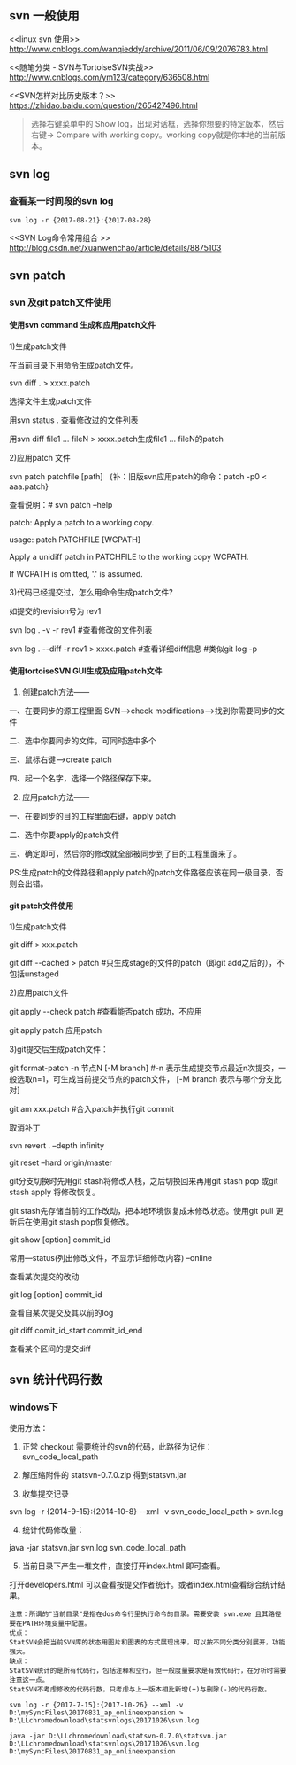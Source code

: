 

## svn 一般使用

<<linux svn 使用>>
http://www.cnblogs.com/wanqieddy/archive/2011/06/09/2076783.html

<<随笔分类 - SVN与TortoiseSVN实战>>
http://www.cnblogs.com/ym123/category/636508.html

<<SVN怎样对比历史版本？>>
https://zhidao.baidu.com/question/265427496.html
>选择右键菜单中的 Show log，出现对话框，选择你想要的特定版本，然后右键-> Compare with working copy。working copy就是你本地的当前版本。


## svn log

### 查看某一时间段的svn log
```
svn log -r {2017-08-21}:{2017-08-28}
```
<<SVN Log命令常用组合 >>
http://blog.csdn.net/xuanwenchao/article/details/8875103


## svn patch

### svn 及git patch文件使用

#### 使用svn command 生成和应用patch文件

1)生成patch文件

在当前目录下用命令生成patch文件。

svn diff . > xxxx.patch

选择文件生成patch文件

用svn status . 查看修改过的文件列表 

用svn diff file1 … fileN > xxxx.patch生成file1 … fileN的patch

 
2)应用patch 文件 

svn patch patchfile [path]   {补：旧版svn应用patch的命令：patch -p0 < aaa.patch}

查看说明：# svn patch –help

patch: Apply a patch to a working copy.

usage: patch PATCHFILE [WCPATH]

Apply a unidiff patch in PATCHFILE to the working copy WCPATH.

  If WCPATH is omitted, '.' is assumed.

 
3)代码已经提交过，怎么用命令生成patch文件?

如提交的revision号为 rev1

svn log . -v -r rev1  #查看修改的文件列表 

svn log . --diff -r rev1 > xxxx.patch  #查看详细diff信息  #类似git log -p



 
#### 使用tortoiseSVN GUI生成及应用patch文件


1) 创建patch方法——

一、在要同步的源工程里面 SVN——>check modifications——>找到你需要同步的文件

二、选中你要同步的文件，可同时选中多个

三、鼠标右键——>create patch

四、起一个名字，选择一个路径保存下来。


2) 应用patch方法——

一、在要同步的目的工程里面右键，apply patch

二、选中你要apply的patch文件

三、确定即可，然后你的修改就全部被同步到了目的工程里面来了。

 
PS:生成patch的文件路径和apply patch的patch文件路径应该在同一级目录，否则会出错。


#### git patch文件使用

1)生成patch文件

git diff > xxx.patch

git diff --cached > patch  #只生成stage的文件的patch（即git add之后的），不包括unstaged

 

2)应用patch文件

git apply --check patch   #查看能否patch 成功，不应用

git apply patch  应用patch

 

3)git提交后生成patch文件：

git format-patch -n  节点N  [-M branch]  #-n  表示生成提交节点最近n次提交，一般选取n=1，可生成当前提交节点的patch文件， [-M branch 表示与哪个分支比对]

git am xxx.patch  #合入patch并执行git commit


取消补丁

svn revert . –depth infinity

git reset –hard origin/master

 
 
git分支切换时先用git stash将修改入栈，之后切换回来再用git stash pop 或git stash apply 将修改恢复。

git stash先存储当前的工作改动，把本地环境恢复成未修改状态。使用git pull 更新后在使用git stash pop恢复修改。



git show [option] commit_id

常用—status(列出修改文件，不显示详细修改内容)  –online

查看某次提交的改动

 

git log [option] commit_id

查看自某次提交及其以前的log

 

git diff comit_id_start commit_id_end

查看某个区间的提交diff 


## svn 统计代码行数
### windows下

使用方法：

1. 正常 checkout 需要统计的svn的代码，此路径为记作：svn_code_local_path

2. 解压缩附件的 statsvn-0.7.0.zip 得到statsvn.jar

3. 收集提交记录

 svn log -r {2014-9-15}:{2014-10-8} --xml -v svn_code_local_path > svn.log

4. 统计代码修改量：

java -jar statsvn.jar svn.log svn_code_local_path

5. 当前目录下产生一堆文件，直接打开index.html 即可查看。

打开developers.html 可以查看按提交作者统计。或者index.html查看综合统计结果。
```
注意：所谓的"当前目录"是指在dos命令行里执行命令的目录。需要安装 svn.exe 且其路径要在PATH环境变量中配置。
优点：
StatSVN会把当前SVN库的状态用图片和图表的方式展现出来，可以按不同分类分别展开，功能强大。
缺点：
StatSVN统计的是所有代码行，包括注释和空行，但一般度量要求是有效代码行，在分析时需要注意这一点。
StatSVN不考虑修改的代码行数，只考虑与上一版本相比新增(+)与删除(-)的代码行数。
```
```
svn log -r {2017-7-15}:{2017-10-26} --xml -v D:\mySyncFiles\20170831_ap_onlineexpansion > D:\LLchromedownload\statsvnlogs\20171026\svn.log

java -jar D:\LLchromedownload\statsvn-0.7.0\statsvn.jar D:\LLchromedownload\statsvnlogs\20171026\svn.log D:\mySyncFiles\20170831_ap_onlineexpansion
```

